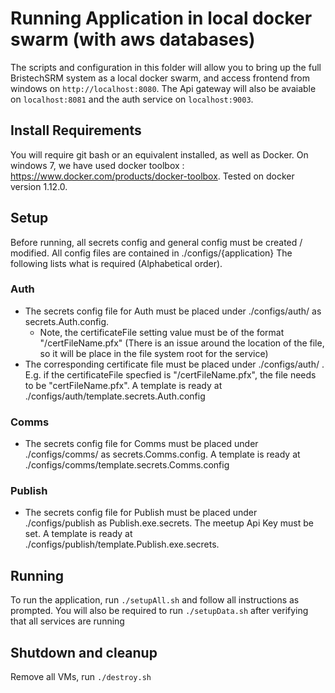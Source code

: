 # Running Application in local docker swarm (with aws databases)

The scripts and configuration in this folder will allow you to bring up the full BristechSRM system as a local docker swarm, and access frontend from windows on `http://localhost:8080`.
The Api gateway will also be avaiable on `localhost:8081` and the auth service on `localhost:9003`.

## Install Requirements 
You will require git bash or an equivalent installed, as well as Docker. On windows 7, we have used docker toolbox : https://www.docker.com/products/docker-toolbox. 
Tested on docker version 1.12.0.

## Setup 

Before running, all secrets config and general config must be created / modified. All config files are contained in ./configs/{application} The following lists what is required (Alphabetical order).

### Auth
 - The secrets config file for Auth must be placed under ./configs/auth/ as secrets.Auth.config. 
    - Note, the certificateFile setting value must be of the format "/certFileName.pfx" (There is an issue around the location of the file, so it will be place in the file system root for the service)
 - The corresponding certificate file must be placed under ./configs/auth/ . E.g. if the certificateFile specfied is "/certFileName.pfx", the file needs to be "certFileName.pfx".
   A template is ready at ./configs/auth/template.secrets.Auth.config

### Comms
 - The secrets config file for Comms must be placed under ./configs/comms/ as secrets.Comms.config. 
  A template is ready at ./configs/comms/template.secrets.Comms.config

### Publish
- The secrets config file for Publish must be placed under ./configs/publish as Publish.exe.secrets. The meetup Api Key must be set. 
  A template is ready at ./configs/publish/template.Publish.exe.secrets.

## Running
To run the application, run `./setupAll.sh` and follow all instructions as prompted. You will also be required to run `./setupData.sh` after verifying that all services are running

## Shutdown and cleanup

Remove all VMs, run `./destroy.sh`
